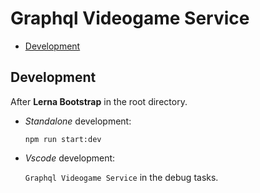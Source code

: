 # Graphql Videogame Service

- [Development](#Development)

## Development

After **Lerna Bootstrap** in the root directory.

- _Standalone_ development:

  `npm run start:dev`

- _Vscode_ development:

  `Graphql Videogame Service` in the debug tasks.
